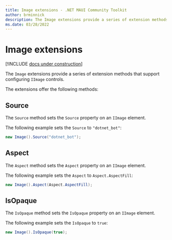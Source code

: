 ```yaml
---
title: Image extensions - .NET MAUI Community Toolkit
author: brminnick
description: The Image extensions provide a series of extension methods that support configuring IImage controls
ms.date: 03/28/2022
---
```


# Image extensions

[!INCLUDE [docs under construction](../../includes/preview-note.md)]

The `Image` extensions provide a series of extension methods that support configuring `IImage` controls.

The extensions offer the following methods:

## Source

The `Source` method sets the `Source` property on an `IImage` element.

The following example sets the `Source` to `"dotnet_bot"`:

```csharp
new Image().Source("dotnet_bot");
```

## Aspect

The `Aspect` method sets the `Aspect` property on an `IImage` element.

The following example sets the `Aspect` to `Aspect.AspectFill`:

```csharp
new Image().Aspect(Aspect.AspectFill);
```

## IsOpaque

The `IsOpaque` method sets the `IsOpaque` property on an `IImage` element.

The following example sets the `IsOpaque` to `true`:

```csharp
new Image().IsOpaque(true);
```
